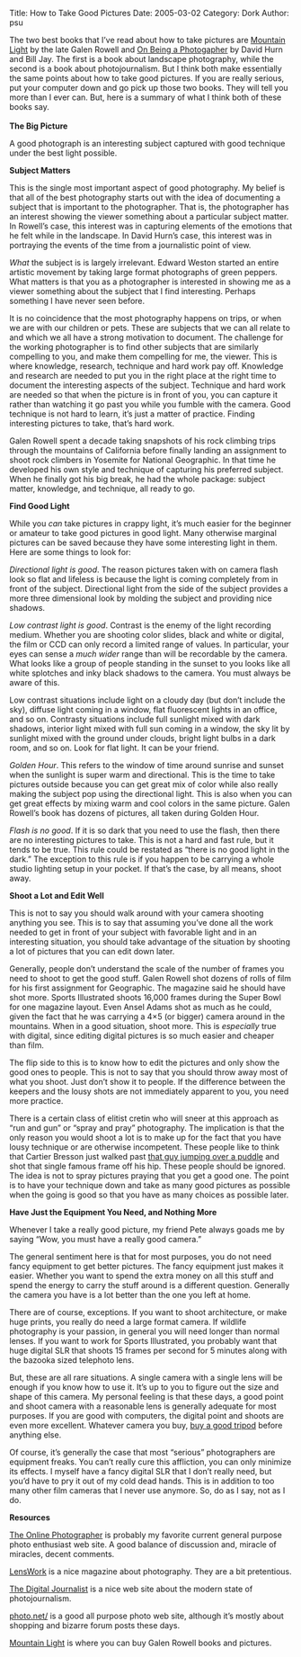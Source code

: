 Title: How to Take Good Pictures
Date: 2005-03-02
Category: Dork
Author: psu

<p>The two best books that I&#8217;ve read about how to take pictures  are <a href="http://mountainlight.com/books/mountainlight.html">Mountain Light</a> by the late Galen Rowell and <a href="http://shop.lenswork.com/index.asp?PageAction=VIEWPROD&amp;ProdID=26">On Being a Photogapher</a> by David Hurn and Bill Jay.  The first is a book about landscape photography, while the second is a book about photojournalism. But I think both make essentially the same points about how to take good pictures.  If you are really serious, put your computer down and go pick up those two books. They will tell you more than I ever can. But, here is a summary of what I think both of these books say.<br />
<span id="more-320"></span><br />
<strong>The Big Picture</strong></p>
<p>A good photograph is an interesting subject captured with good technique under the best light possible.</p>
<p><strong>Subject Matters</strong></p>
<p>This is the single most important aspect of good photography. My belief is that all of the best photography starts out with the idea of documenting a subject that is important to the photographer. That is, the photographer has an interest showing the viewer something about a particular subject matter. In Rowell&#8217;s case, this interest was in capturing elements of the emotions that he felt while in the landscape. In David Hurn&#8217;s case, this interest was in portraying the events of the time from a journalistic point of view.</p>
<p><em>What</em> the subject is is largely irrelevant. Edward Weston started an entire artistic movement by taking large format photographs of green peppers. What matters is that you as a photographer is interested in showing me as a viewer something about the subject that I find interesting. Perhaps something I have never seen before.</p>
<p>It is no coincidence that the most photography happens on trips, or when we are with our children or pets. These are subjects that we can all relate to and which we all have a strong  motivation to document. The challenge for the working photographer is to find other subjects that are similarly compelling to you, and make them compelling for me, the viewer. This is where knowledge, research, technique and hard work pay off. Knowledge and research are needed to put you in the right place at the right time to document the interesting aspects of the subject. Technique and hard work are needed so that when the picture is in front of you, you can capture it rather than watching it go past you while you fumble with the camera. Good technique is not hard to learn, it&#8217;s just a matter of practice. Finding interesting pictures to take, that&#8217;s hard work.</p>
<p>Galen Rowell spent a decade taking snapshots of his rock climbing trips through the mountains of California before finally landing an assignment to shoot rock climbers in Yosemite for National Geographic. In that time he developed his own style and technique of capturing his preferred subject. When he finally got his big break, he had the whole package: subject matter, knowledge, and technique, all ready to go.</p>
<p><strong>Find Good Light</strong></p>
<p>While you <em>can</em> take pictures in crappy light, it&#8217;s much easier for the beginner or amateur to take good pictures in good light. Many otherwise marginal pictures can be saved because they have some interesting light in them. Here are some things to look for:</p>
<p><em>Directional light is good</em>. The reason pictures taken with on camera flash look so flat and lifeless is because the light is coming completely from in front of the subject. Directional light from the side of the subject provides a more three dimensional look by molding the subject and providing nice shadows.</p>
<p><em>Low contrast light is good</em>. Contrast is the enemy of the light recording medium. Whether you are shooting color slides, black and white or digital, the film or CCD can only record a limited range of values.  In particular, your eyes can sense a <em>much wider</em> range than will be recordable by the camera.  What looks like a group of people standing in the sunset to you looks like all white splotches and inky black shadows to the camera. You must always be aware of this.</p>
<p>Low contrast situations include light on a cloudy day (but don&#8217;t include the sky), diffuse light coming in a window, flat fluorescent lights in an office, and so on.  Contrasty situations include full sunlight mixed with dark shadows, interior light mixed with full sun coming in a window, the sky lit by sunlight mixed with the ground under clouds, bright light bulbs in a dark room, and so on. Look for flat light. It can be your friend.</p>
<p><em>Golden Hour</em>. This refers to the window of time around sunrise and sunset when the sunlight is super warm and directional. This is the time to take pictures outside because you can get great mix of color while also really making the subject pop using the directional light. This is also when you can get great effects by mixing warm and cool colors in the same picture. Galen Rowell&#8217;s book has dozens of pictures, all taken during Golden Hour.</p>
<p><em>Flash is no good</em>. If it is so dark that you need to use the flash, then there are no interesting pictures to take. This is not a hard and fast rule, but it tends to be true. This rule could be restated as &#8220;there is no good light in the dark.&#8221; The exception to this rule is if you happen to be carrying a whole studio lighting setup in your pocket. If that&#8217;s the case, by all means, shoot away.</p>
<p><strong>Shoot  a Lot and Edit Well</strong></p>
<p>This is not to say you should walk around with your camera shooting anything you see. This is to say that assuming you&#8217;ve done all the work needed to get in front of your subject with favorable light and in an interesting situation, you should take advantage of the situation by shooting a lot of pictures that you can edit down later.</p>
<p>Generally, people don&#8217;t understand the scale of the number of frames you need to shoot to get the good stuff. Galen Rowell shot dozens of rolls of film for his first assignment for Geographic. The magazine said he should have shot more. Sports Illustrated shoots 16,000 frames during the Super Bowl for one magazine layout. Even Ansel Adams shot as much as he could, given the fact that he was carrying a 4&#215;5 (or bigger) camera around in the mountains. When in a good situation, shoot more. This is <em>especially</em> true with digital, since editing digital pictures is so much easier and cheaper than film.</p>
<p>The flip side to this is to know how to edit the pictures and only show the good ones to people. This is not to say that you should throw away most of what you shoot. Just don&#8217;t show it to people. If the difference between the keepers and the lousy shots are not immediately apparent to you, you need more practice.</p>
<p>There is a certain class of elitist cretin who will sneer at this approach as &#8220;run and gun&#8221; or &#8220;spray and pray&#8221; photography. The implication is that the only reason you would shoot a lot is to make up for the fact that you have lousy technique or are otherwise incompetent.  These people like to think that Cartier Bresson just walked past <a href="http://cybermuse.gallery.ca/cybermuse/search/artwork_zoom_e.jsp?mkey=17052">that guy jumping over a puddle</a> and shot that single famous frame off his hip. These people should be ignored. The idea is not to spray pictures praying that you get a good one. The point is to have your technique down and take as many good pictures as possible when the going is good so that you have as many choices as possible later.</p>
<p><strong>Have Just the Equipment You Need, and Nothing More</strong></p>
<p>Whenever I take a really good picture, my friend Pete always goads me by saying &#8220;Wow, you must have a really good camera.&#8221;</p>
<p>The general sentiment here is that for most purposes, you do not need fancy equipment to get better pictures. The fancy equipment just makes it easier. Whether you want to spend the extra money on all this stuff and spend the energy to carry the stuff around is a different question. Generally the camera you have is a lot better than the one you left at home.</p>
<p>There are of course, exceptions. If you want to shoot architecture, or make huge prints, you really do need a large format camera. If wildlife photography is your passion, in general you will need longer than normal lenses. If you want to work for Sports Illustrated, you probably want that huge digital SLR that shoots 15 frames per second for 5 minutes along with the bazooka sized telephoto lens.</p>
<p>But, these are all rare situations. A single camera with a single lens will be enough if you know how to use it. It&#8217;s up to you to figure out the size and shape of this camera. My personal feeling is that these days, a good point and shoot camera with a reasonable lens is generally adequate for most purposes. If you are good with computers, the digital point and shoots are even more excellent. Whatever camera you buy, <a href="http://www.photo.net/equipment/tripods/">buy a good tripod</a> before anything else.</p>
<p>Of course, it&#8217;s generally the case that most &#8220;serious&#8221; photographers are equipment freaks. You can&#8217;t really cure this affliction, you can only minimize its effects. I myself have a fancy digital SLR that I don&#8217;t really need, but you&#8217;d have to pry it out of my cold dead hands. This is in addition to too many other film cameras that I never use anymore. So, do as I say, not as I do.</p>
<p><strong>Resources</strong></p>
<p><a href="http://theonlinephotographer.typepad.com/the_online_photographer/blog_index.html">The Online Photographer</a> is probably my favorite current general purpose photo enthusiast web site. A good balance of discussion and, miracle of miracles, decent comments.</p>
<p><a href="http://lenswork.com/">LensWork</a> is a nice magazine about photography. They are a bit pretentious.</p>
<p><a href="http://digitaljournalist.org/contents.html">The Digital Journalist</a> is a nice web site about the modern state of photojournalism.</p>
<p><a href="http://photo.net/">photo.net/</a> is a good all purpose photo web site, although it&#8217;s mostly about shopping and bizarre forum posts these days.</p>
<p><a href="http://www.mountainlight.com/">Mountain Light</a> is where you can buy Galen Rowell books and pictures.</p>
